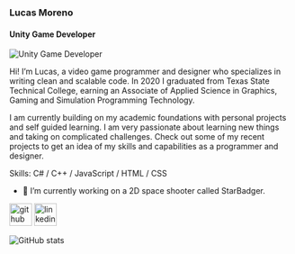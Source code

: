 ### Lucas Moreno
#### Unity Game Developer
![Unity Game Developer](https://i.gyazo.com/2039979d60ea058062911d3c99462db9.png)

Hi! I’m Lucas, a video game programmer and designer who specializes in writing clean and scalable code. In 2020 I graduated from Texas State Technical College, earning an Associate of Applied Science in Graphics, Gaming and Simulation Programming Technology.

I am currently building on my academic foundations with personal projects and self guided learning. I am very passionate about learning new things and taking on complicated challenges. Check out some of my recent projects to get an idea of my skills and capabilities as a programmer and designer.

Skills: C# / C++ / JavaScript / HTML / CSS

- 🔭 I’m currently working on a 2D space shooter called StarBadger. 


[<img src='https://cdn.jsdelivr.net/npm/simple-icons@3.0.1/icons/github.svg' alt='github' height='40'>](https://github.com/la-moreno)  [<img src='https://cdn.jsdelivr.net/npm/simple-icons@3.0.1/icons/linkedin.svg' alt='linkedin' height='40'>](https://www.linkedin.com/in/lucas-moreno-690a561b2/)  

![GitHub stats](https://github-readme-stats.vercel.app/api?username=la-moreno&show_icons=true&count_private=true&bg_color=22272e&border_color=545d68&text_color=adbac7)
